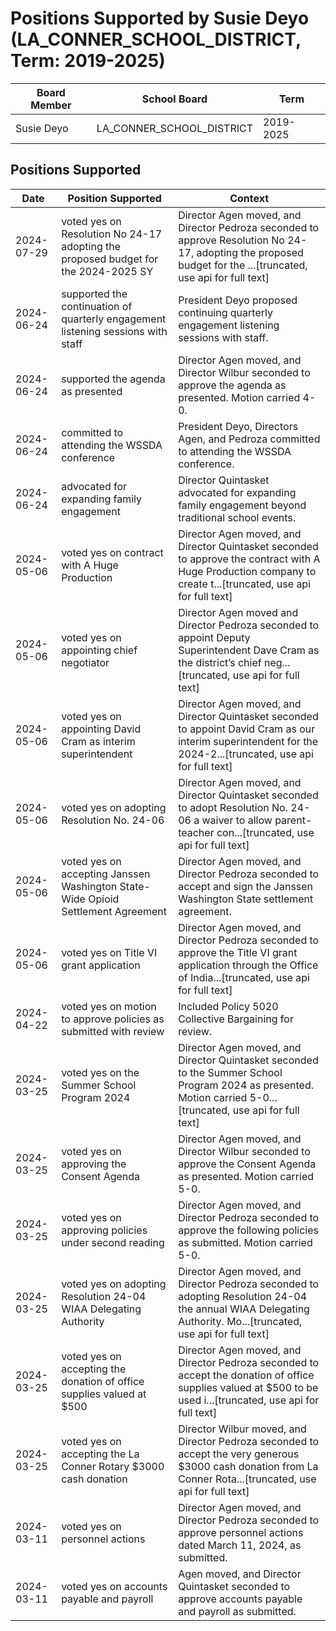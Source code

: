 # Positions Supported by Susie Deyo (LA_CONNER_SCHOOL_DISTRICT, Term: 2019-2025)

| Board Member | School Board | Term |
|--------------|--------------|------|
| Susie Deyo | LA_CONNER_SCHOOL_DISTRICT | 2019-2025 |

## Positions Supported

| Date       | Position Supported           | Context            |
|------------|------------------------------|--------------------|
| 2024-07-29 | voted yes on Resolution No 24-17 adopting the proposed budget for the 2024-2025 SY | Director Agen moved, and Director Pedroza seconded to approve Resolution No 24-17, adopting the proposed budget for the ...[truncated, use api for full text] |
| 2024-06-24 | supported the continuation of quarterly engagement listening sessions with staff | President Deyo proposed continuing quarterly engagement listening sessions with staff. |
| 2024-06-24 | supported the agenda as presented | Director Agen moved, and Director Wilbur seconded to approve the agenda as presented. Motion carried 4-0. |
| 2024-06-24 | committed to attending the WSSDA conference | President Deyo, Directors Agen, and Pedroza committed to attending the WSSDA conference. |
| 2024-06-24 | advocated for expanding family engagement | Director Quintasket advocated for expanding family engagement beyond traditional school events. |
| 2024-05-06 | voted yes on contract with A Huge Production | Director Agen moved, and Director Quintasket seconded to approve the contract with A Huge Production company to create t...[truncated, use api for full text] |
| 2024-05-06 | voted yes on appointing chief negotiator | Director Agen moved and Director Pedroza seconded to appoint Deputy Superintendent Dave Cram as the district’s chief neg...[truncated, use api for full text] |
| 2024-05-06 | voted yes on appointing David Cram as interim superintendent | Director Agen moved, and Director Quintasket seconded to appoint David Cram as our interim superintendent for the 2024-2...[truncated, use api for full text] |
| 2024-05-06 | voted yes on adopting Resolution No. 24-06 | Director Agen moved, and Director Quintasket seconded to adopt Resolution No. 24-06 a waiver to allow parent-teacher con...[truncated, use api for full text] |
| 2024-05-06 | voted yes on accepting Janssen Washington State-Wide Opioid Settlement Agreement | Director Agen moved, and Director Pedroza seconded to accept and sign the Janssen Washington State settlement agreement. |
| 2024-05-06 | voted yes on Title VI grant application | Director Agen moved, and Director Pedroza seconded to approve the Title VI grant application through the Office of India...[truncated, use api for full text] |
| 2024-04-22 | voted yes on motion to approve policies as submitted with review | Included Policy 5020 Collective Bargaining for review. |
| 2024-03-25 | voted yes on the Summer School Program 2024 | Director Agen moved, and Director Quintasket seconded to the Summer School Program 2024 as presented. Motion carried 5-0...[truncated, use api for full text] |
| 2024-03-25 | voted yes on approving the Consent Agenda | Director Agen moved, and Director Wilbur seconded to approve the Consent Agenda as presented. Motion carried 5-0. |
| 2024-03-25 | voted yes on approving policies under second reading | Director Agen moved, and Director Pedroza seconded to approve the following policies as submitted. Motion carried 5-0. |
| 2024-03-25 | voted yes on adopting Resolution 24-04 WIAA Delegating Authority | Director Agen moved, and Director Pedroza seconded to adopting Resolution 24-04 the annual WIAA Delegating Authority. Mo...[truncated, use api for full text] |
| 2024-03-25 | voted yes on accepting the donation of office supplies valued at $500 | Director Agen moved, and Director Pedroza seconded to accept the donation of office supplies valued at $500 to be used i...[truncated, use api for full text] |
| 2024-03-25 | voted yes on accepting the La Conner Rotary $3000 cash donation | Director Wilbur moved, and Director Pedroza seconded to accept the very generous $3000 cash donation from La Conner Rota...[truncated, use api for full text] |
| 2024-03-11 | voted yes on personnel actions | Director Agen moved, and Director Pedroza seconded to approve personnel actions dated March 11, 2024, as submitted. |
| 2024-03-11 | voted yes on accounts payable and payroll | Agen moved, and Director Quintasket seconded to approve accounts payable and payroll as submitted. |

